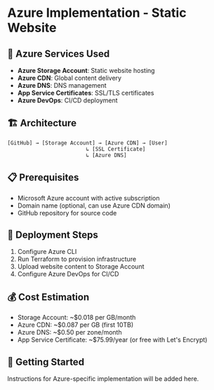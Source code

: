 # Azure Implementation - Static Website

## 🎯 Azure Services Used
- **Azure Storage Account**: Static website hosting
- **Azure CDN**: Global content delivery
- **Azure DNS**: DNS management
- **App Service Certificates**: SSL/TLS certificates
- **Azure DevOps**: CI/CD deployment

## 🏗️ Architecture
```plaintext
[GitHub] → [Storage Account] → [Azure CDN] → [User]
                         ↳ [SSL Certificate]
                         ↳ [Azure DNS]
```

## 📋 Prerequisites
- Microsoft Azure account with active subscription
- Domain name (optional, can use Azure CDN domain)
- GitHub repository for source code

## 🚀 Deployment Steps
1. Configure Azure CLI
2. Run Terraform to provision infrastructure
3. Upload website content to Storage Account
4. Configure Azure DevOps for CI/CD

## 💰 Cost Estimation
- Storage Account: ~$0.018 per GB/month
- Azure CDN: ~$0.087 per GB (first 10TB)
- Azure DNS: ~$0.50 per zone/month
- App Service Certificate: ~$75.99/year (or free with Let's Encrypt)

## 🔧 Getting Started
Instructions for Azure-specific implementation will be added here.